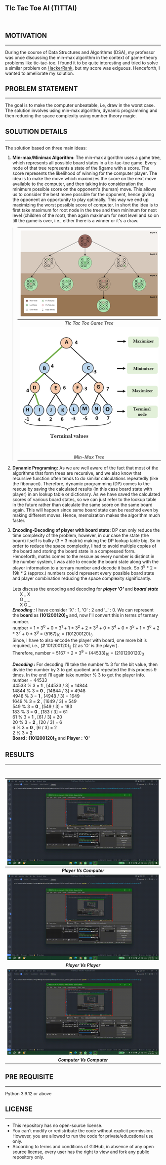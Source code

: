 ## **TI**c **T**ac **T**oe **AI** (**TITTAI**)
<br>

## __MOTIVATION__
---
During the course of Data Structures and Algorithms (DSA), my professor was once discussing the min-max algorithm in the context of game-theory problems like tic-tac-toe. I found it to be quite interesting and tried to solve a similar problem on [HackerRank](https://www.hackerrank.com/challenges/tic-tac-toe), but my score was exiguous. Henceforth, I wanted to ameliorate my solution.

## __PROBLEM STATEMENT__
---
The goal is to make the computer unbeatable, i.e, draw in the worst case. The solution involves using min-max algorithm, dynamic programming and then reducing the space complexity using number theory magic.

## __SOLUTION DETAILS__
---
The solution based on three main ideas:
1. **Min-max/Minimax Algorithm:** The min-max algorithm uses a game tree, which represents all possible board states in a tic-tac-toe game. <!--insert a tic tac toe game tree here!--> 
 Every node of that tree represents a state of the &game with a score. The score represents the likelihood of winning for the computer player. The idea is to make the move which maximizes the score on the next move available to the computer, and then taking into consideration the minimum possible score on the opponent's (human) move. This allows us to consider the best move possible for the opponent, hence giving the opponent an opportunity to play optimally. This way we end up maximizing the worst possible score of computer. In short the idea is to first take maximum for root node in the tree and then minimum for next level (children of the root), then again maximum for next level and so on till the game is over, i.e., either there is a winner or it's a draw. <!--Insert min-max gif with alternating max-min !-->

>| ![](img/TicTacToeTree.jpg) |
>|:---:|
>| <b> _*Tic Tac Toe Game Tree*_</b>|
>| ![](img/mini-max-algorithm.png) |
>| <b> _*Min-Max Tree*_</b>|


2. **Dynamic Programing:** As we are well aware of the fact that most of the algorithms that form trees are recursive, and we also know that recursive function often tends to do similar calculations repeatedly (like the fibonacci). Therefore, dynamic programming (DP) comes to the rescue by saving the calculated results (in this case board state with player) in an lookup table or dictionary. As we have saved the calculated scores of various board states, so we can just refer to the lookup table in the future rather than calculate the same score on the same board again. This will happen since same board state can be reached even by making different moves. Hence, memoization makes the algorithm much faster.

3. **Encoding-Decoding of player with board state:** DP can only reduce the time complexity of the problem, however, in our case the state (the board) itself is bulky (3 \* 3 matrix) making the DP lookup table big. So in order to reduce the space complexity, I had to avoid multiple copies of the board and storing the board state in a compressed form. Henceforth, maths comes to the rescue as every number is distinct in the number system, I was able to encode the board state along with the player information to a ternary number and decode it back. So 3<sup>9</sup> \* 2 = 19k \* 2 (approx.) numbers could represent every possible board state and player combination reducing the space complexity significantly.<br><br><!--Explain more about encoding here and why it is unique. show example!-->
Lets discuss the encoding and decoding for _**player 'O'**_ and _**board state**_<br>
&nbsp;&nbsp;&nbsp;&nbsp;&nbsp;&nbsp;X _ X <br>
&nbsp;&nbsp;&nbsp;&nbsp;&nbsp;&nbsp;O _ _ <br>
&nbsp;&nbsp;&nbsp;&nbsp;&nbsp;&nbsp;X O _ <br>
_**Encoding :**_ 
I have consider 'X' : 1, 'O' : 2 and '_' : 0. We can represent the **board** as **(101200120)<sub>3</sub>** and, now I'll convert this in terms of ternary number.<br>
number = 1 \* 3<sup>0</sup> + 0 \* 3<sup>1</sup> + 1 \* 3<sup>2</sup> + 2 \* 3<sup>3</sup> + 0 \* 3<sup>4</sup> + 0 \* 3<sup>5</sup> + 1 \* 3<sup>6</sup> + 2 \* 3<sup>7</sup> + 0 \* 3<sup>8</sup> = (5167)<sub>10</sub> = (101200120)<sub>3</sub><br>
Since, I have to also encode the player with board, one more bit is required, i.e., (**_2_** 101200120)<sub>3</sub> (2 as 'O' is the player). <br>
Therefore, number = 5167 + 2 \* 3<sup>9</sup> = (44533)<sub>10</sub> = (2101200120)<sub>3</sub> <br><br>
_**Decoding :**_
For decoding I'll take the number % 3 for the bit value, then divide the number by 3 to get quotient and repeated the this process 9 times. In the end I'll again take number % 3 to get the player info.<br>
number = 44533 <br>
44533 % 3 = **1** , [44533 / 3] = 14844 <br>
14844 % 3 = **0** , [14844 / 3] = 4948 <br>
4948 % 3 = **1** , [4948 / 3] = 1649 <br>
1649 % 3 = **2** , [1649 / 3] = 549 <br>
549 % 3 = **0** , [549 / 3] = 183 <br>
183 % 3 = **0** , [183 / 3] = 61 <br>
61 % 3 = **1** , [61 / 3] = 20 <br>
20 % 3 = **2** , [20 / 3] = 6 <br>
6 % 3 = **0** , [6 / 3] = 2 <br>
2 % 3 = **2** <br>
**Board : (101200120)<sub>3</sub>** and **Player : 'O'** <br>

## __RESULTS__
---
<br>

| ![](img/PlayerVsComp.gif) |
|:---:|
| <b> _*Player Vs Computer*_</b>|
| ![](img/PlayerVsPlayer.gif) |
| <b> _*Player Vs Player*_</b>|
| ![](img/CompVsComp.gif) |
| <b> _*Computer Vs Computer*_</b>|

## __PRE REQUISITE__
---
Python 3.9.12 or above

## __LICENSE__
---
+ This repository has no open-source license.
+ You can't modify or redistribute the code without explicit permission. However, you are allowed to run the code for private/educational use only.
+ According to terms and conditions of GitHub, in absence of any open source license, every user has the right to view and fork any public repository only.
